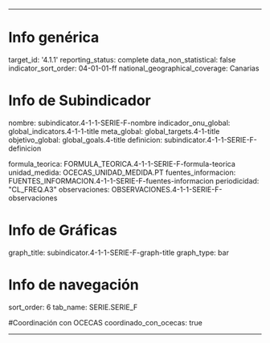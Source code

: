 ---

# Info genérica
target_id: '4.1.1'
reporting_status: complete
data_non_statistical: false
indicator_sort_order: 04-01-01-ff
national_geographical_coverage: Canarias

# Info de Subindicador
nombre: subindicator.4-1-1-SERIE-F-nombre
indicador_onu_global: global_indicators.4-1-1-title
meta_global: global_targets.4-1-title
objetivo_global: global_goals.4-title
definicion: subindicator.4-1-1-SERIE-F-definicion

formula_teorica: FORMULA_TEORICA.4-1-1-SERIE-F-formula-teorica
unidad_medida: OCECAS_UNIDAD_MEDIDA.PT
fuentes_informacion: FUENTES_INFORMACION.4-1-1-SERIE-F-fuentes-informacion
periodicidad: "CL_FREQ.A3"
observaciones: OBSERVACIONES.4-1-1-SERIE-F-observaciones

# Info de Gráficas
graph_title: subindicator.4-1-1-SERIE-F-graph-title
graph_type: bar

# Info de navegación
sort_order: 6
tab_name: SERIE.SERIE_F

#Coordinación con OCECAS
coordinado_con_ocecas: true

---